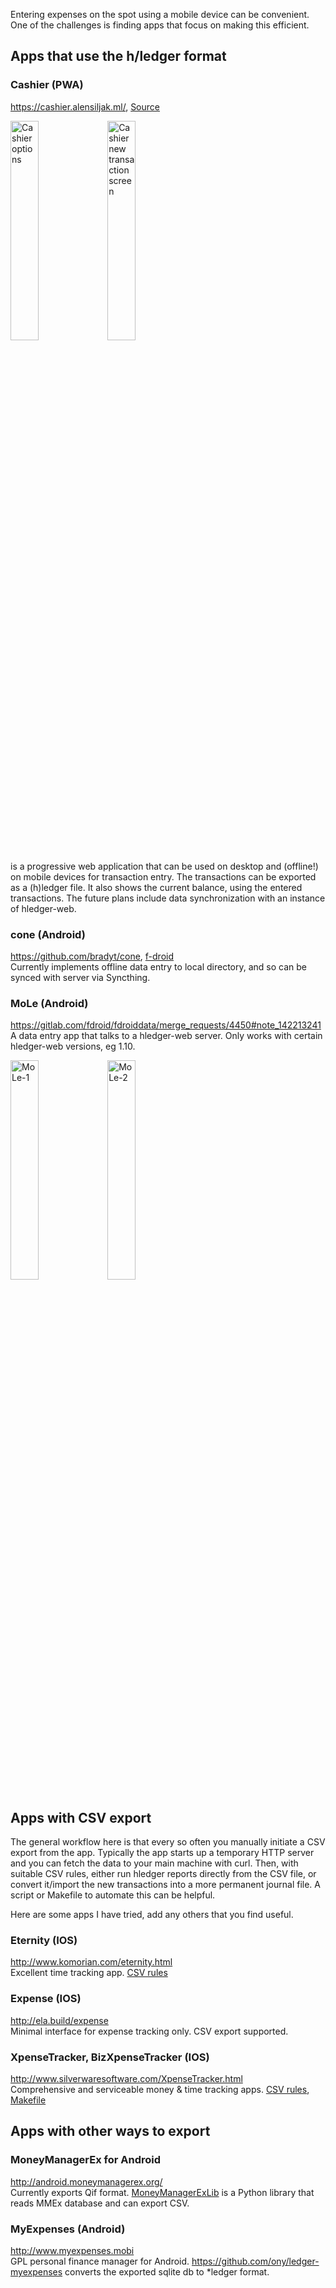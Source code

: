 Entering expenses on the spot using a mobile device can be convenient. One of the challenges is finding apps that focus on making this efficient. 

## Apps that use the h/ledger format

### Cashier (PWA)

https://cashier.alensiljak.ml/, [Source](https://gitlab.com/alensiljak/cashier)

<img src="https://i.imgur.com/NdaUPtM.png" alt="Cashier options" width="30%" />
<img src="https://i.imgur.com/NMmmde3.png" alt="Cashier new transaction screen" width="30%" />

is a progressive web application that can be used on desktop and (offline!) on mobile devices for transaction entry. The transactions can be exported as a (h)ledger file. It also shows the current balance, using the entered transactions.
The future plans include data synchronization with an instance of hledger-web.

### cone (Android)

<https://github.com/bradyt/cone>, [f-droid](https://f-droid.org/en/packages/info.tangential.cone)\
Currently implements offline data entry to local directory, and so can be synced with server via Syncthing.

### MoLe (Android)
<https://gitlab.com/fdroid/fdroiddata/merge_requests/4450#note_142213241>\
A data entry app that talks to a hledger-web server.
Only works with certain hledger-web versions, eg 1.10.

<img src="https://camo.githubusercontent.com/7b3e91a4eca44a63091fb4dd3c969aa66bff9ded/68747470733a2f2f692e696d6775722e636f6d2f4455556c7632482e706e67" alt="MoLe-1" data-canonical-src="https://i.imgur.com/DUUlv2H.png" width="30%">
<img src="https://camo.githubusercontent.com/e38a7d08970fd0c024b52b28b26454761c705a9b/68747470733a2f2f692e696d6775722e636f6d2f514e363678704a2e706e67" alt="MoLe-2" data-canonical-src="https://i.imgur.com/QN66xpJ.png" width="30%">

## Apps with CSV export

The general workflow here is that every so often you manually initiate a CSV export from the app.
Typically the app starts up a temporary HTTP server and you can fetch the data to your main machine with curl.
Then, with suitable CSV rules, either run hledger reports directly from the CSV file,
or convert it/import the new transactions into a more permanent journal file.
A script or Makefile to automate this can be helpful.

Here are some apps I have tried, add any others that you find useful.

### Eternity (IOS)
<http://www.komorian.com/eternity.html>\
Excellent time tracking app.
[CSV rules](https://github.com/simonmichael/hledger/blob/master/examples/csv/eternity.csv.rules)

### Expense (IOS)
<http://ela.build/expense>\
Minimal interface for expense tracking only. CSV export supported.

### XpenseTracker, BizXpenseTracker (IOS)
<http://www.silverwaresoftware.com/XpenseTracker.html>\
Comprehensive and serviceable money & time tracking apps.
[CSV rules](https://github.com/simonmichael/hledger/blob/master/examples/csv/xpensetracker.csv.rules),
[Makefile](https://gist.github.com/simonmichael/06eed26bcc85c76d1604373418bc6c58)

## Apps with other ways to export

### MoneyManagerEx for Android
<http://android.moneymanagerex.org/>\
Currently exports Qif format. 
[MoneyManagerExLib](https://gitlab.com/alensiljak/moneymanagerexlib) is a Python library that reads MMEx database and can export CSV.

### MyExpenses (Android)
<http://www.myexpenses.mobi>\
GPL personal finance manager for Android.
<https://github.com/ony/ledger-myexpenses> converts the exported sqlite db to *ledger format.

